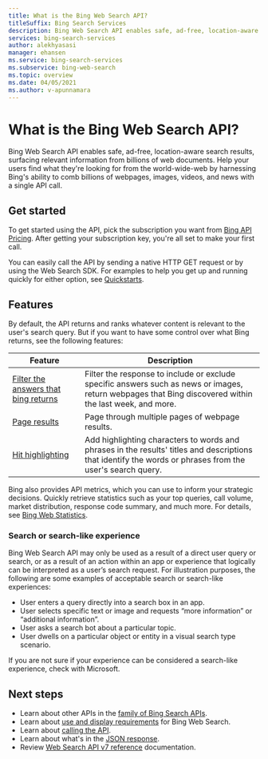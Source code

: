 ```yaml
---
title: What is the Bing Web Search API?
titleSuffix: Bing Search Services
description: Bing Web Search API enables safe, ad-free, location-aware search results, surfacing relevant information from billions of web documents.
services: bing-search-services
author: alekhyasasi
manager: ehansen
ms.service: bing-search-services
ms.subservice: bing-web-search
ms.topic: overview
ms.date: 04/05/2021
ms.author: v-apunnamara
---
```


# What is the Bing Web Search API?

Bing Web Search API enables safe, ad-free, location-aware search results, surfacing relevant information from billions of web documents. Help your users find what they're looking for from the world-wide-web by harnessing Bing's ability to comb billions of webpages, images, videos, and news with a single API call.

## Get started

To get started using the API, pick the subscription you want from <a href="https://aka.ms/bingsearchapipricing" target="_blank">Bing API Pricing</a>. After getting your subscription key, you're all set to make your first call.

You can easily call the API by sending a native HTTP GET request or by using the Web Search SDK. For examples to help you get up and running quickly for either option, see [Quickstarts](quickstarts/quickstarts.md).

## Features  

By default, the API returns and ranks whatever content is relevant to the user's search query. But if you want to have some control over what Bing returns, see the following features:

|Feature|Description
|-|-
|[Filter the answers that bing returns](filter-answers.md)|Filter the response to include or exclude specific answers such as news or images, return webpages that Bing discovered within the last week, and more.
|[Page results](page-results.md)|Page through multiple pages of webpage results.
|[Hit highlighting](hit-highlighting.md)|Add highlighting characters to words and phrases in the results' titles and descriptions that identify the words or phrases from the user's search query.

Bing also provides API metrics, which you can use to inform your strategic decisions. Quickly retrieve statistics such as your top queries, call volume, market distribution, response code summary, and much more. For details, see [Bing Web Statistics](bing-web-stats.md).

### Search or search-like experience

Bing Web Search API may only be used as a result of a direct user query or search, or as a result of an action within an app or experience that logically can be interpreted as a user’s search request. For illustration purposes, the following are some examples of acceptable search or search-like experiences:

- User enters a query directly into a search box in an app.
- User selects specific text or image and requests “more information” or “additional information”.
- User asks a search bot about a particular topic.
- User dwells on a particular object or entity in a visual search type scenario.

If you are not sure if your experience can be considered a search-like experience, check with Microsoft.

## Next steps

- Learn about other APIs in the [family of Bing Search APIs](bing-api-comparison.md).
- Learn about [use and display requirements](use-display-requirements.md) for Bing Web Search.  
- Learn about [calling the API](search-the-web.md).
- Learn about what's in the [JSON response](search-responses.md).
- Review [Web Search API v7 reference](reference/endpoints.md) documentation.  
